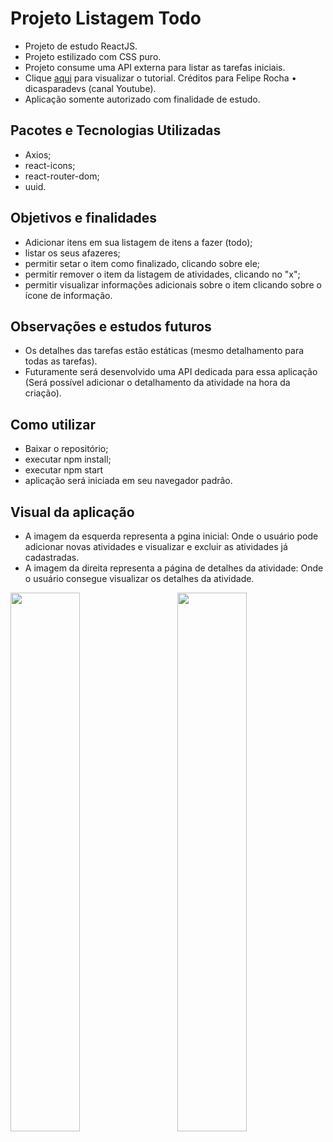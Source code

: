 # Projeto Listagem Todo 
  * Projeto de estudo ReactJS.
  * Projeto estilizado com CSS puro.
  * Projeto consume uma API externa para listar as tarefas iniciais.
  * Clique <a href="https://www.youtube.com/watch?v=ErjWNvP6mko&ab_channel=FelipeRocha%E2%80%A2dicasparadevs">aqui</a> para visualizar o tutorial. Créditos para 
Felipe Rocha • dicasparadevs (canal Youtube).
  * Aplicação somente autorizado com finalidade de estudo.

## Pacotes e Tecnologias Utilizadas
  * Axios;
  * react-icons;
  * react-router-dom;
  * uuid.

## Objetivos e finalidades
  * Adicionar itens em sua listagem de itens a fazer (todo);
  * listar os seus afazeres;
  * permitir setar o item como finalizado, clicando sobre ele;
  * permitir remover o item da listagem de atividades, clicando no "x";
  * permitir visualizar informações adicionais sobre o item clicando sobre o ícone de informação.

## Observações e estudos futuros
  * Os detalhes das tarefas estão estáticas (mesmo detalhamento para todas as tarefas).
  * Futuramente será desenvolvido uma API dedicada para essa aplicação (Será possível adicionar o detalhamento da atividade na hora da criação).

## Como utilizar
  * Baixar o repositório;
  * executar npm install;
  * executar npm start
  * aplicação será iniciada em seu navegador padrão.

## Visual da aplicação
 * A imagem da esquerda representa a pgina inicial: Onde o usuário pode adicionar novas atividades e visualizar e excluir as atividades já cadastradas.
 * A imagem da direita representa a página de detalhes da atividade: Onde o usuário consegue visualizar os detalhes da atividade.
<img align="right" width="47%" src="https://user-images.githubusercontent.com/78274293/151244140-b8176272-bf69-4aaa-a76b-46e46b3b975d.png" />
<img align="left" width="47%" src="https://user-images.githubusercontent.com/78274293/151242596-41f8138c-3385-4556-b44b-6a90282bf33a.png" />
